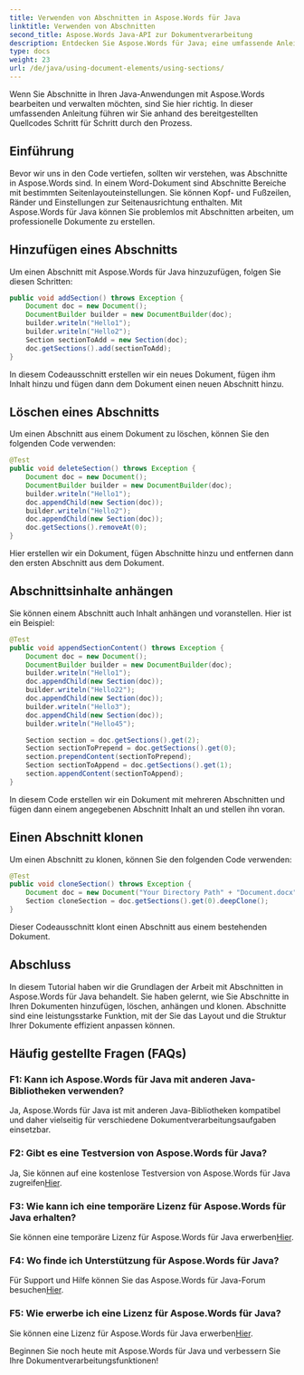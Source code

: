 ```yaml
---
title: Verwenden von Abschnitten in Aspose.Words für Java
linktitle: Verwenden von Abschnitten
second_title: Aspose.Words Java-API zur Dokumentverarbeitung
description: Entdecken Sie Aspose.Words für Java; eine umfassende Anleitung zur Verwendung von Abschnitten. Fügen Sie Abschnitte mit Codebeispielen hinzu, löschen Sie sie, hängen Sie sie an und klonen Sie sie.
type: docs
weight: 23
url: /de/java/using-document-elements/using-sections/
---
```


Wenn Sie Abschnitte in Ihren Java-Anwendungen mit Aspose.Words bearbeiten und verwalten möchten, sind Sie hier richtig. In dieser umfassenden Anleitung führen wir Sie anhand des bereitgestellten Quellcodes Schritt für Schritt durch den Prozess.


## Einführung

Bevor wir uns in den Code vertiefen, sollten wir verstehen, was Abschnitte in Aspose.Words sind. In einem Word-Dokument sind Abschnitte Bereiche mit bestimmten Seitenlayouteinstellungen. Sie können Kopf- und Fußzeilen, Ränder und Einstellungen zur Seitenausrichtung enthalten. Mit Aspose.Words für Java können Sie problemlos mit Abschnitten arbeiten, um professionelle Dokumente zu erstellen.

## Hinzufügen eines Abschnitts

Um einen Abschnitt mit Aspose.Words für Java hinzuzufügen, folgen Sie diesen Schritten:

```java
public void addSection() throws Exception {
    Document doc = new Document();
    DocumentBuilder builder = new DocumentBuilder(doc);
    builder.writeln("Hello1");
    builder.writeln("Hello2");
    Section sectionToAdd = new Section(doc);
    doc.getSections().add(sectionToAdd);
}
```

In diesem Codeausschnitt erstellen wir ein neues Dokument, fügen ihm Inhalt hinzu und fügen dann dem Dokument einen neuen Abschnitt hinzu.

## Löschen eines Abschnitts

Um einen Abschnitt aus einem Dokument zu löschen, können Sie den folgenden Code verwenden:

```java
@Test
public void deleteSection() throws Exception {
    Document doc = new Document();
    DocumentBuilder builder = new DocumentBuilder(doc);
    builder.writeln("Hello1");
    doc.appendChild(new Section(doc));
    builder.writeln("Hello2");
    doc.appendChild(new Section(doc));
    doc.getSections().removeAt(0);
}
```

Hier erstellen wir ein Dokument, fügen Abschnitte hinzu und entfernen dann den ersten Abschnitt aus dem Dokument.

## Abschnittsinhalte anhängen

Sie können einem Abschnitt auch Inhalt anhängen und voranstellen. Hier ist ein Beispiel:

```java
@Test
public void appendSectionContent() throws Exception {
    Document doc = new Document();
    DocumentBuilder builder = new DocumentBuilder(doc);
    builder.writeln("Hello1");
    doc.appendChild(new Section(doc));
    builder.writeln("Hello22");
    doc.appendChild(new Section(doc));
    builder.writeln("Hello3");
    doc.appendChild(new Section(doc));
    builder.writeln("Hello45");

    Section section = doc.getSections().get(2);
    Section sectionToPrepend = doc.getSections().get(0);
    section.prependContent(sectionToPrepend);
    Section sectionToAppend = doc.getSections().get(1);
    section.appendContent(sectionToAppend);
}
```

In diesem Code erstellen wir ein Dokument mit mehreren Abschnitten und fügen dann einem angegebenen Abschnitt Inhalt an und stellen ihn voran.

## Einen Abschnitt klonen

Um einen Abschnitt zu klonen, können Sie den folgenden Code verwenden:

```java
@Test
public void cloneSection() throws Exception {
    Document doc = new Document("Your Directory Path" + "Document.docx");
    Section cloneSection = doc.getSections().get(0).deepClone();
}
```

Dieser Codeausschnitt klont einen Abschnitt aus einem bestehenden Dokument.

## Abschluss

In diesem Tutorial haben wir die Grundlagen der Arbeit mit Abschnitten in Aspose.Words für Java behandelt. Sie haben gelernt, wie Sie Abschnitte in Ihren Dokumenten hinzufügen, löschen, anhängen und klonen. Abschnitte sind eine leistungsstarke Funktion, mit der Sie das Layout und die Struktur Ihrer Dokumente effizient anpassen können.

## Häufig gestellte Fragen (FAQs)

### F1: Kann ich Aspose.Words für Java mit anderen Java-Bibliotheken verwenden?

Ja, Aspose.Words für Java ist mit anderen Java-Bibliotheken kompatibel und daher vielseitig für verschiedene Dokumentverarbeitungsaufgaben einsetzbar.

### F2: Gibt es eine Testversion von Aspose.Words für Java?

 Ja, Sie können auf eine kostenlose Testversion von Aspose.Words für Java zugreifen[Hier](https://releases.aspose.com/).

### F3: Wie kann ich eine temporäre Lizenz für Aspose.Words für Java erhalten?

 Sie können eine temporäre Lizenz für Aspose.Words für Java erwerben[Hier](https://purchase.aspose.com/temporary-license/).

### F4: Wo finde ich Unterstützung für Aspose.Words für Java?

 Für Support und Hilfe können Sie das Aspose.Words für Java-Forum besuchen[Hier](https://forum.aspose.com/).

### F5: Wie erwerbe ich eine Lizenz für Aspose.Words für Java?

 Sie können eine Lizenz für Aspose.Words für Java erwerben[Hier](https://purchase.aspose.com/buy).

Beginnen Sie noch heute mit Aspose.Words für Java und verbessern Sie Ihre Dokumentverarbeitungsfunktionen!
